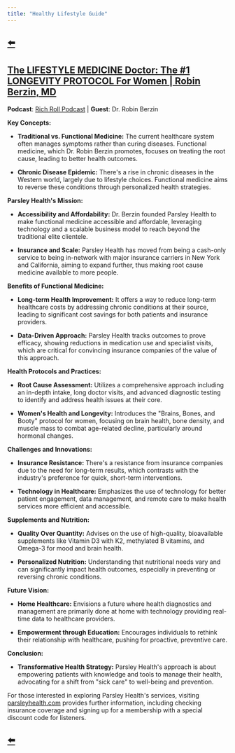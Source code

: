 ```yaml
---
title: "Healthy Lifestyle Guide"
---
```


## [⬅️](/)

## [The LIFESTYLE MEDICINE Doctor: The #1 LONGEVITY PROTOCOL For Women | Robin Berzin, MD](https://www.youtube.com/watch?v=P28Pqr9BSWw)

**Podcast**: [Rich Roll Podcast](https://richroll.com/all-episodes/) | **Guest**: Dr. Robin Berzin

**Key Concepts:**

- **Traditional vs. Functional Medicine:** The current healthcare system often manages symptoms rather than curing diseases. Functional medicine, which Dr. Robin Berzin promotes, focuses on treating the root cause, leading to better health outcomes.

- **Chronic Disease Epidemic:** There's a rise in chronic diseases in the Western world, largely due to lifestyle choices. Functional medicine aims to reverse these conditions through personalized health strategies.

**Parsley Health's Mission:**

- **Accessibility and Affordability:** Dr. Berzin founded Parsley Health to make functional medicine accessible and affordable, leveraging technology and a scalable business model to reach beyond the traditional elite clientele.

- **Insurance and Scale:** Parsley Health has moved from being a cash-only service to being in-network with major insurance carriers in New York and California, aiming to expand further, thus making root cause medicine available to more people.

**Benefits of Functional Medicine:**

- **Long-term Health Improvement:** It offers a way to reduce long-term healthcare costs by addressing chronic conditions at their source, leading to significant cost savings for both patients and insurance providers.

- **Data-Driven Approach:** Parsley Health tracks outcomes to prove efficacy, showing reductions in medication use and specialist visits, which are critical for convincing insurance companies of the value of this approach.

**Health Protocols and Practices:**

- **Root Cause Assessment:** Utilizes a comprehensive approach including an in-depth intake, long doctor visits, and advanced diagnostic testing to identify and address health issues at their core.

- **Women's Health and Longevity:** Introduces the "Brains, Bones, and Booty" protocol for women, focusing on brain health, bone density, and muscle mass to combat age-related decline, particularly around hormonal changes.

**Challenges and Innovations:**

- **Insurance Resistance:** There's a resistance from insurance companies due to the need for long-term results, which contrasts with the industry's preference for quick, short-term interventions.

- **Technology in Healthcare:** Emphasizes the use of technology for better patient engagement, data management, and remote care to make health services more efficient and accessible.

**Supplements and Nutrition:**

- **Quality Over Quantity:** Advises on the use of high-quality, bioavailable supplements like Vitamin D3 with K2, methylated B vitamins, and Omega-3 for mood and brain health.

- **Personalized Nutrition:** Understanding that nutritional needs vary and can significantly impact health outcomes, especially in preventing or reversing chronic conditions.

**Future Vision:**

- **Home Healthcare:** Envisions a future where health diagnostics and management are primarily done at home with technology providing real-time data to healthcare providers.

- **Empowerment through Education:** Encourages individuals to rethink their relationship with healthcare, pushing for proactive, preventive care.

**Conclusion:**

- **Transformative Health Strategy:** Parsley Health's approach is about empowering patients with knowledge and tools to manage their health, advocating for a shift from "sick care" to well-being and prevention.

For those interested in exploring Parsley Health's services, visiting [parsleyhealth.com](https://parsleyhealth.com) provides further information, including checking insurance coverage and signing up for a membership with a special discount code for listeners.

## [⬅️](/)